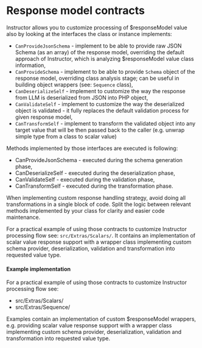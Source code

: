 # Response model contracts

Instructor allows you to customize processing of $responseModel value also by looking at the interfaces the class or instance implements:

- `CanProvideJsonSchema` - implement to be able to provide raw JSON Schema (as an array) of the response model, overriding the default approach of Instructor, which is analyzing $responseModel value class information,
- `CanProvideSchema` - implement to be able to provide `Schema` object of the response model, overriding class analysis stage; can be useful in building object wrappers (see: `Sequence` class),
- `CanDeserializeSelf` - implement to customize the way the response from LLM is deserialized from JSON into PHP object,
- `CanValidateSelf` - implement to customize the way the deserialized object is validated - it fully replaces the default validation process for given response model,
- `CanTransformSelf` - implement to transform the validated object into any target value that will be then passed back to the caller (e.g. unwrap simple type from a class to scalar value)

Methods implemented by those interfaces are executed is following:
- CanProvideJsonSchema - executed during the schema generation phase,
- CanDeserializeSelf - executed during the deserialization phase,
- CanValidateSelf - executed during the validation phase,
- CanTransformSelf - executed during the transformation phase.

When implementing custom response handling strategy, avoid doing all transformations in a single block of code. Split the logic between relevant methods implemented by your class for clarity and easier code maintenance.

For a practical example of using those contracts to customize Instructor processing flow see: `src/Extras/Scalars/`. It contains an implementation of scalar value response support with a wrapper class implementing custom schema provider, deserialization, validation and transformation into requested value type.

#### Example implementation

For a practical example of using those contracts to customize Instructor processing flow see:
- src/Extras/Scalars/
- src/Extras/Sequence/

Examples contain an implementation of custom $responseModel wrappers, e.g. providing scalar value response support with a wrapper class implementing custom schema provider, deserialization, validation and transformation into requested value type.
